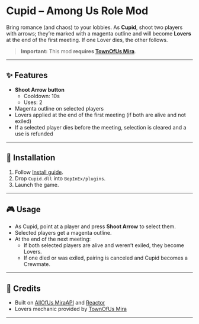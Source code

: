 # Cupid – Among Us Role Mod

Bring romance (and chaos) to your lobbies. As **Cupid**, shoot two players with
arrows; they’re marked with a magenta outline and will become **Lovers** at the
end of the first meeting. If one Lover dies, the other follows.

> **Important:** This mod **requires [TownOfUs Mira](https://github.com/AU-Avengers/TOU-Mira)**.

---

## ✨ Features
- **Shoot Arrow button**
  - Cooldown: 10s
  - Uses: 2
- Magenta outline on selected players
- Lovers applied at the end of the first meeting (if both are alive and not exiled)
- If a selected player dies before the meeting, selection is cleared and a use is refunded

---

## 🔧 Installation
1. Follow [Install guide](https://au-avengers.github.io/docs.toum.gg/docs/install/intro).
2. Drop `Cupid.dll` into `BepInEx/plugins`.
3. Launch the game.

---

## 🎮 Usage
- As Cupid, point at a player and press **Shoot Arrow** to select them.
- Selected players get a magenta outline.
- At the end of the next meeting:
  - If both selected players are alive and weren’t exiled, they become Lovers.
  - If one died or was exiled, pairing is canceled and Cupid becomes a Crewmate.

---

## 🙌 Credits
- Built on [AllOfUs MiraAPI](https://github.com/All-Of-Us-Mods/MiraAPI) and [Reactor](https://github.com/NuclearPowered/Reactor)
- Lovers mechanic provided by [TownOfUs Mira](https://github.com/AU-Avengers/TOU-Mira)

---
